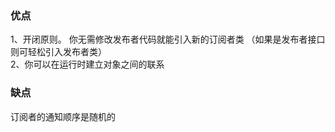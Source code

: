 ### 优点
1、开闭原则。 你无需修改发布者代码就能引入新的订阅者类 （如果是发布者接口则可轻松引入发布者类）</br>
2、你可以在运行时建立对象之间的联系
### 缺点
订阅者的通知顺序是随机的
